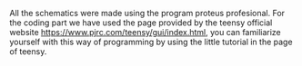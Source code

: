 All the schematics were made using the program proteus profesional. For the coding part we have used the page provided by the teensy official website https://www.pjrc.com/teensy/gui/index.html, you can familiarize yourself with this way of programming by using the little tutorial in the page of teensy.

